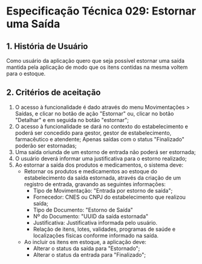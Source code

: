 # Especificação Técnica 029: Estornar uma Saída

## 1. História de Usuário

Como usuário da aplicação quero que seja possível estornar uma saída mantida pela aplicação de modo que os itens contidas na mesma voltem para o estoque.

## 2. Critérios de aceitação

1. O acesso à funcionalidade é dado através do menu Movimentações > Saídas, e clicar no botão de ação "Estornar" ou, clicar no botão "Detalhar" e em seguida no botão "estornar";
2. O acesso à funcionalidade se dará no contexto do estabelecimento e poderá ser concedido para gestor, gestor de estabelecimento, farmacêutico e atendente;
Apenas saídas com o status "Finalizado" poderão ser estornadas;
3. Uma saída oriunda de um estorno de entrada não poderá ser estornada;
4. O usuário deverá informar uma justificativa para o estorno realizado;
5. Ao estornar a saída dos produtos e medicamentos, o sistema deve:  
      * Retornar os produtos e medicamentos ao estoque do estabelecimento da saída estornada, através da criação de um registro de entrada, gravando as seguintes informações:  
        * Tipo de Movimentação: "Entrada por estorno de saída";
        * Fornecedor: CNES ou CNPJ do estabelecimento que realizou saída;
        * Tipo de Documento: "Estorno de Saída"
        * Nº do Documento: "UUID da saída estornada"
        * Justificativa: Justificativa informada pelo usuário.
        * Relação de itens, lotes, validades, programas de saúde e localizações físicas conforme informado na saída.  
      * Ao incluir os itens em estoque, a aplicação deve:
        * Alterar o status da saída para "Estornado";
        * Alterar o status da entrada para "Finalizado";
